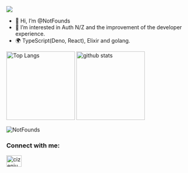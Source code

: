 ![](https://komarev.com/ghpvc/?username=NotFounds)

- 👋 Hi, I’m @NotFounds
- 👀 I’m interested in Auth N/Z and the improvement of the developer experience.
- 🌍 TypeScript(Deno, React), Elixir and golang.

<p align="left"> 
  <img alt="Top Langs" height="180px" src="https://github-readme-stats.vercel.app/api/top-langs/?username=NotFounds&layout=compact&show_icons=true" />
  <img alt="github stats" height="180px" src="https://github-readme-stats.vercel.app/api?username=NotFounds&show_icons=true&theme=transparent&include_all_commits=true" />
</p>
<p><img align="center" src="https://github-readme-streak-stats.herokuapp.com/?user=NotFounds" alt="NotFounds" /></p>

<h3 align="left">Connect with me:</h3>
<p align="left">
  <a href="https://twitter.com/NotFounds8080" target="blank"><img align="center" src="https://cdn.jsdelivr.net/npm/simple-icons@3.0.1/icons/twitter.svg" alt="cizenium" height="30" width="40" /></a>
</p>

<!---
NotFounds/NotFounds is a ✨ special ✨ repository because its `README.md` (this file) appears on your GitHub profile.
You can click the Preview link to take a look at your changes.
--->
